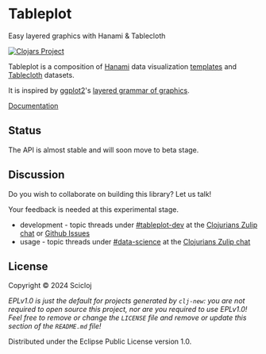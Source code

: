 # Tableplot

Easy layered graphics with Hanami & Tablecloth

[![Clojars Project](https://img.shields.io/clojars/v/org.scicloj/tableplot.svg)](https://clojars.org/org.scicloj/tableplot)

Tableplot is a composition of
[Hanami](https://github.com/jsa-aerial/hanami) data visualization [templates](https://github.com/jsa-aerial/hanami?tab=readme-ov-file#templates-substitution-keys-and-transformations)
and [Tablecloth](https://scicloj.github.io/tablecloth/) datasets.

It is inspired by [ggplot2](https://ggplot2.tidyverse.org/)'s
[layered grammar of graphics](https://vita.had.co.nz/papers/layered-grammar.html).

[Documentation](https://scicloj.github.io/tableplot/)

## Status

The API is almost stable and will soon move to beta stage.

## Discussion

Do you wish to collaborate on building this library? Let us talk!

Your feedback is needed at this experimental stage.

- development - topic threads under [#tableplot-dev](https://clojurians.zulipchat.com/#narrow/stream/443101-tableplot-dev) at the [Clojurians Zulip chat](https://scicloj.github.io/docs/community/chat/) or [Github Issues](https://github.com/scicloj/tableplot/issues)
- usage - topic threads under [#data-science](https://clojurians.zulipchat.com/#narrow/stream/151924-data-science) at the [Clojurians Zulip chat](https://scicloj.github.io/docs/community/chat/)

## License

Copyright © 2024 Scicloj

_EPLv1.0 is just the default for projects generated by `clj-new`: you are not_
_required to open source this project, nor are you required to use EPLv1.0!_
_Feel free to remove or change the `LICENSE` file and remove or update this_
_section of the `README.md` file!_

Distributed under the Eclipse Public License version 1.0.
